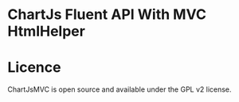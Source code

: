 # ChartJs Fluent API With MVC HtmlHelper

# Licence

ChartJsMVC is open source and available under the GPL v2 license.
